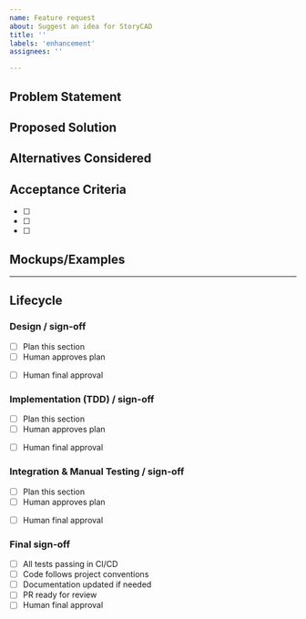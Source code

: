 ```yaml
---
name: Feature request
about: Suggest an idea for StoryCAD
title: ''
labels: 'enhancement'
assignees: ''

---
```


## Problem Statement
<!-- A clear and concise description of what the problem is. Ex. I'm always frustrated when [...] -->

## Proposed Solution
<!-- A clear and concise description of what you want to happen. -->

## Alternatives Considered
<!-- A clear and concise description of any alternative solutions or features you've considered. -->

## Acceptance Criteria
<!-- List specific, testable criteria that must be met for this feature to be considered complete -->
- [ ] 
- [ ] 
- [ ] 

## Mockups/Examples
<!-- Add any mockups, screenshots, or examples that help explain the feature -->

---

## Lifecycle

### Design / sign-off
- [ ] Plan this section
- [ ] Human approves plan
<!-- AI inserts design tasks here -->
- [ ] Human final approval

### Implementation (TDD) / sign-off
- [ ] Plan this section
- [ ] Human approves plan
<!-- AI inserts TDD cycles here, example format:
- [ ] TDD Cycle 1: [Component/Feature Name]
  - [ ] Write failing test for [specific behavior]
  - [ ] Run test, verify it fails with expected error
  - [ ] Implement minimal code to make test pass
  - [ ] Run test, verify it passes
  - [ ] Refactor if needed, ensure test still passes
-->
- [ ] Human final approval

### Integration & Manual Testing / sign-off
- [ ] Plan this section
- [ ] Human approves plan
<!-- AI inserts integration test tasks here -->
- [ ] Human final approval

### Final sign-off
- [ ] All tests passing in CI/CD
- [ ] Code follows project conventions
- [ ] Documentation updated if needed
- [ ] PR ready for review
- [ ] Human final approval